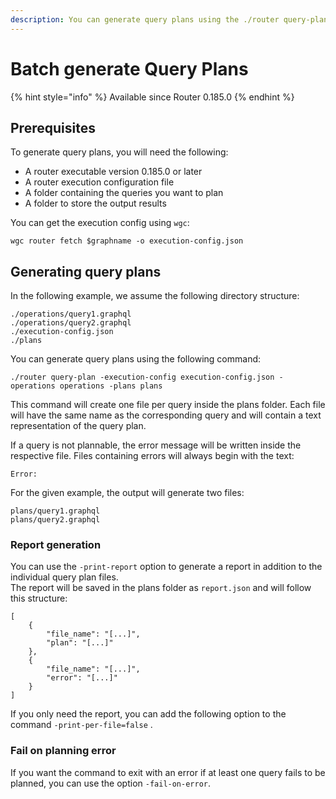 ```yaml
---
description: You can generate query plans using the ./router query-plan command
---
```


# Batch generate Query Plans

{% hint style="info" %}
Available since Router 0.185.0
{% endhint %}

## Prerequisites

To generate query plans, you will need the following:

* A router executable version 0.185.0 or later
* A router execution configuration file
* A folder containing the queries you want to plan
* A folder to store the output results

You can get the execution config using `wgc`:

```
wgc router fetch $graphname -o execution-config.json
```

## Generating query plans

In the following example, we assume the following directory structure:

```
./operations/query1.graphql
./operations/query2.graphql
./execution-config.json
./plans
```

You can generate query plans using the following command:

```
./router query-plan -execution-config execution-config.json -operations operations -plans plans
```

This command will create one file per query inside the plans folder. Each file will have the same name as the corresponding query and will contain a text representation of the query plan.

If a query is not plannable, the error message will be written inside the respective file. Files containing errors will always begin with the text:

```
Error:
```

For the given example, the output will generate two files:

```
plans/query1.graphql
plans/query2.graphql
```

### Report generation

You can use the `-print-report` option to generate a report in addition to the individual query plan files.\
The report will be saved in the plans folder as `report.json` and will follow this structure:

```
[
    {
        "file_name": "[...]",
        "plan": "[...]"
    },
    {
        "file_name": "[...]",
        "error": "[...]"
    }
]
```

If you only need the report, you can add the following option to the command `-print-per-file=false` .

### Fail on planning error

If you want the command to exit with an error if at least one query fails to be planned, you can use the option `-fail-on-error`.
